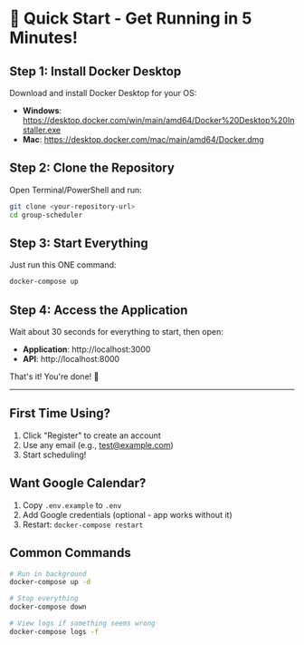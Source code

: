 # 🚀 Quick Start - Get Running in 5 Minutes!

## Step 1: Install Docker Desktop
Download and install Docker Desktop for your OS:
- **Windows**: https://desktop.docker.com/win/main/amd64/Docker%20Desktop%20Installer.exe
- **Mac**: https://desktop.docker.com/mac/main/amd64/Docker.dmg

## Step 2: Clone the Repository
Open Terminal/PowerShell and run:
```bash
git clone <your-repository-url>
cd group-scheduler
```

## Step 3: Start Everything
Just run this ONE command:
```bash
docker-compose up
```

## Step 4: Access the Application
Wait about 30 seconds for everything to start, then open:
- **Application**: http://localhost:3000
- **API**: http://localhost:8000

That's it! You're done! 🎉

---

## First Time Using?
1. Click "Register" to create an account
2. Use any email (e.g., test@example.com)
3. Start scheduling!

## Want Google Calendar?
1. Copy `.env.example` to `.env`
2. Add Google credentials (optional - app works without it)
3. Restart: `docker-compose restart`

## Common Commands
```bash
# Run in background
docker-compose up -d

# Stop everything
docker-compose down

# View logs if something seems wrong
docker-compose logs -f
```